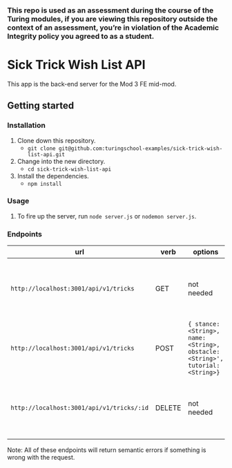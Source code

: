 ### This repo is used as an assessment during the course of the Turing modules, if you are viewing this repository outside the context of an assessment, you’re in violation of the Academic Integrity policy you agreed to as a student.

# Sick Trick Wish List API

This app is the back-end server for the Mod 3 FE mid-mod.

## Getting started

### Installation

1. Clone down this repository.
    - `git clone git@github.com:turingschool-examples/sick-trick-wish-list-api.git`
2. Change into the new directory.
    - `cd sick-trick-wish-list-api`
3. Install the dependencies.
    - `npm install`

### Usage

1. To fire up the server, run `node server.js` or `nodemon server.js`.

### Endpoints

| url | verb | options | sample response |
| ----|------|---------|---------------- |
| `http://localhost:3001/api/v1/tricks` | GET | not needed | Array of all existing tricks: `[{ stance: 'regular', name: 'kickflip', obstacle: 'flat ground', tutorial: 'www.learn2skate.com', id: 1}]` |
| `http://localhost:3001/api/v1/tricks` | POST | `{ stance: <String>, name: <String>, obstacle: <String>', tutorial: <String>}` | New birthday: `{stance: 'switch', name: 'heelflip', obstacle: 'flat ground', tutorial: 'www.learn2skate.com', id: 2}` |
| `http://localhost:3001/api/v1/tricks/:id` | DELETE | not needed | Array of all remaining tricks: `[{ stance: 'regular', name: 'kickflip', obstacle: 'flat ground', tutorial: 'www.learn2skate.com', id: 1}]` |


Note: All of these endpoints will return semantic errors if something is wrong with the request.
